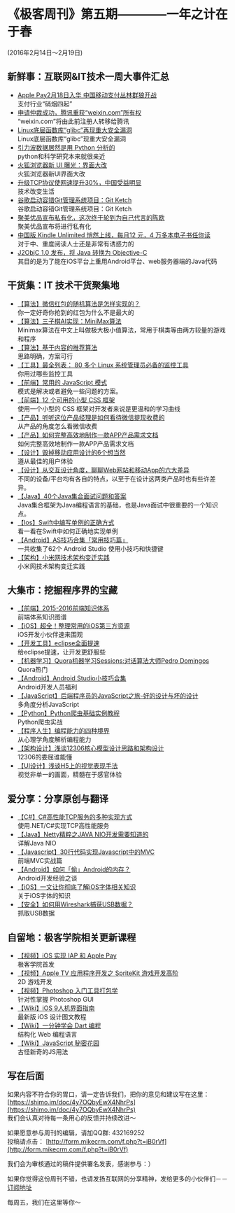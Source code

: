 # 《极客周刊》第五期————一年之计在于春

(2016年2月14日～2月19日)

## 新鲜事：互联网&IT技术一周大事件汇总

- [Apple Pay2月18日入华 中国移动支付丛林群狼开战](http://www.devstore.cn/new/newInfo/17241.html)
<br>支付行业“硝烟四起”
- [申请仲裁成功，腾讯重获“weixin.com”所有权](http://www.oschina.net/news/70743/tencent-get-weixin-com)
<br>“weixin.com”将由此前注册人转移给腾讯
- [Linux底层函数库“glibc”再现重大安全漏洞](http://netsecurity.51cto.com/art/201602/505802.htm 	)
<br>Linux底层函数库“glibc”现重大安全漏洞
- [引力波数据居然是用 Python 分析的 ](http://www.oschina.net/news/70669/gwpy-ligo-analyze-gravitational-waves-data)
<br>python和科学研究本来就很亲近
- [火狐浏览器新 UI 曝光：界面大改](http://www.oschina.net/news/70767/firefox-new-ui)
<br>火狐浏览器新UI界面大改
- [升级TCP协议使网速提升30%，中国受益明显](http://www.oschina.net/news/70217/upgrade-tcp-protocol)
<br>技术改变生活
- [谷歌启动容错Git管理系统项目：Git Ketch](http://www.infoq.com/cn/news/2016/02/google-kick-starts-git-ketch)
<br>谷歌启动容错Git管理系统项目：Git Ketch
- [聚美优品宣布私有化，这次终于轮到为自己代言的陈欧](http://36kr.com/p/5043399.html?ref=head_line_two)
<br>聚美优品宣布将进行私有化
- [中国版 Kindle Unlimited 悄然上线，每月12 元，4 万多本电子书任你读](http://36kr.com/p/5043428.html)
<br>对于中、重度阅读人士还是非常有诱惑力的
- [J2ObjC 1.0 发布，将 Java 转换为 Objective-C](http://www.oschina.net/news/70804/j2objc-1-0-released)
<br>其目的是为了能在iOS平台上重用Android平台、web服务器端的Java代码

## 干货集：IT 技术干货聚集地

- [【算法】微信红包的随机算法是怎样实现的？](https://www.zhihu.com/question/22625187/answer/85530416)
<br>你一定好奇你抢到的红包为什么不是最大的
- [【算法】三子棋AI实现：MiniMax算法](http://miketech.it/minimax-algorithm/?hmsr=toutiao.io&utm_medium=toutiao.io&utm_source=toutiao.io)
<br>Minimax算法在中文上叫做极大极小值算法，常用于棋类等由两方较量的游戏和程序
- [【算法】基于内容的推荐算法](http://www.cybermkd.com./da-shu-ju-ji-yu-nei-rong-de-tui-jian/)
<br>思路明确，方案可行
- [【工具】最全列表： 80 多个 Linux 系统管理员必备的监控工具 ](http://mp.weixin.qq.com/s?__biz=MjM5NjQ2NjUwNQ==&mid=401840953&idx=1&sn=b8faa097db5210cb3c70869e9691c813&scene=0#wechat_redirect)
<br>你用过哪些监控工具
- [【前端】常用的 JavaScript 模式](http://webres.wang/201602-javascript-patterns/)
<br>模式是解决或者避免一些问题的方案。
- [【前端】12 个可用的小型 CSS 框架](http://webres.wang/12-small-css-frameworks-you-can-use/)
<br>使用一个小型的 CSS 框架对开发者来说是更温和的学习曲线
- [【产品】听听这位产品经理是如何看待微信提现收费的](http://www.chanpin100.com/archives/39701)
<br>从产品的角度怎么看微信收费
- [【产品】如何完整高效地制作一款APP产品需求文档](http://www.chanpin100.com/archives/39732)
<br>如何完整高效地制作一款APP产品需求文档
- [【设计】毁掉移动应用设计的6个想当然](http://www.cocoachina.com/design/20160201/15189.html)
<br>遵从最佳的用户体验
- [【设计】从交互设计角度，聊聊Web网站和移动App的六大差异](http://www.uisdc.com/web-and-app-interaction-differences)
<br>不同的设备/平台均有各自的特点，以至于在设计这两类产品时也有些许差异。
- [【Java】40个Java集合面试问题和答案](http://www.sanesee.com/article/40-java-collections-interview-questions-and-answers?hmsr=toutiao.io&utm_medium=toutiao.io&utm_source=toutiao.io)
<br>Java集合框架为Java编程语言的基础，也是Java面试中很重要的一个知识点。
- [【Ios】Swift中编写单例的正确方式](http://www.cocoachina.com/swift/20151207/14584.html)
<br>看一看在Swift中如何正确地实现单例
- [【Android】AS技巧合集「常用技巧篇」 ](http://mp.weixin.qq.com/s?__biz=MzA4NTQwNDcyMA==&mid=402416974&idx=1&sn=a8fd70a65ff3973758e4a7975c361139#rd)
<br>一共收集了62个 Android Studio 使用小技巧和快捷键
- [【架构】小米网技术架构变迁实践](http://toutiao.com/i6249914234113622529/?hmsr=toutiao.io&utm_medium=toutiao.io&utm_source=toutiao.io)
<br>小米网技术架构变迁实践

## 大集市：挖掘程序界的宝藏

- [【前端】2015-2016前端知识体系](http://ouvens.github.io/frontend-resource/2016/01/26/front-end-learning-list.html)
<br>前端体系知识图谱
- [【iOS】超全！整理常用的iOS第三方资源](http://www.cocoachina.com/ios/20160121/14988.html)
<br>iOS开发小伙伴速来围观
- [【开发工具】eclipse全面提速](http://rongmayisheng.com/post/eclipse%E5%85%A8%E9%9D%A2%E6%8F%90%E9%80%9F)
<br>给eclipse提速，让开发更舒服些
- [【机器学习】Quora机器学习Sessions:对话算法大师Pedro Domingos](http://www.almosthuman.cn/2016/02/11/mbk76/)
<br>Quora热门
- [【Android】Android Studio小技巧合集](http://laobie.github.io/android/2016/02/14/android-studio-tips.html)
<br>Android开发人员福利
- [【JavaScript】后端程序员的JavaScript之旅-好的设计与坏的设计](http://lishaopeng.com/2016/01/16/js-good_bad/)
<br>多角度分析JavaScript
- [【Python】Python爬虫基础实例教程](http://www.guolanzhe.com/?p=163)
<br>Python爬虫实战
- [【程序人生】编程能力的四种境界](http://blog.jobbole.com/97322/)
<br>从心理学角度解析编程能力
- [【架构设计】浅谈12306核心模型设计思路和架构设计](http://www.cnblogs.com/netfocus/p/5187241.html#!comments)
<br>12306的委屈谁能懂
- [【UI设计】浅谈H5上的视觉表现手法](http://ued.qq.com/2015/12/15/h5_visual/)
<br>视觉非单一的画面，精髓在于感官体验

## 爱分享：分享原创与翻译

- [【C#】C#高性能TCP服务的多种实现方式](http://www.cnblogs.com/gaochundong/p/csharp_tcp_service_models.html)
<br>使用.NET/C#实现TCP高性能服务
- [【Java】Netty精粹之JAVA NIO开发需要知道的](http://my.oschina.net/andylucc/blog/614295)
<br>详解Java NIO
- [【Javascript】30行代码实现Javascript中的MVC](http://www.cnblogs.com/front-end-ralph/p/5190442.html)
<br>前端MVC实战篇
- [【Android】如何「偷」Android的内存？](http://ragnraok.github.io/tricking-android-memoryfile.html)
<br>Android开发经验之谈
- [【iOS】一文让你彻底了解iOS字体相关知识](http://www.cnblogs.com/dsxniubility/p/4699352.html)
<br>关于iOS字体的知识
- [【安全】如何用Wireshark捕获USB数据？](http://www.freebuf.com/articles/system/96216.html)
<br>抓取USB数据

## 自留地：极客学院相关更新课程

- [【视频】iOS 实现 IAP 和 Apple Pay](http://www.jikexueyuan.com/course/2534.html)
<br>极客学院首发
- [【视频】Apple TV 应用程序开发之 SpriteKit 游戏开发高阶](http://www.jikexueyuan.com/course/2527.html)
<br>2D 游戏开发
- [【视频】Photoshop 入门工具打包学](http://www.jikexueyuan.com/course/2522.html)
<br>针对性掌握 Photoshop GUI
- [【Wiki】iOS 9人机界面指南](http://wiki.jikexueyuan.com/project/ios-9-human-computer-interface-guidelines/)
<br>最新版 iOS 设计图文教程
- [【Wiki】一分钟学会 Dart 编程](http://wiki.jikexueyuan.com/project/learn-dart-in-minutes/)
<br>结构化 Web 编程语言
- [【Wiki】JavaScript 秘密花园](http://wiki.jikexueyuan.com/project/javascript-garden/)
<br>古怪新奇的JS用法

## 写在后面

如果内容不符合你的胃口，请一定告诉我们，把你的意见和建议写在这里： [https://shimo.im/doc/4y7OQbyEwX4NhrPs](https://shimo.im/doc/4y7OQbyEwX4NhrPs)   
我们会认真对待每一条用心的反馈并持续改进～

如果愿意参与周刊的编辑，请加QQ群: 432169252   
投稿请点击： [http://form.mikecrm.com/f.php?t=iB0rVf](http://form.mikecrm.com/f.php?t=iB0rVf)   

我们会为审核通过的稿件提供署名发表，感谢参与：）   

如果你觉得这份周刊不错，也请发扬互联网的分享精神，发给更多的小伙伴们－－[订阅地址](http://list.qq.com/cgi-bin/qf_invite?id=83392b8505dd16951d180f02fe45e724a4f0c455983ca581)

每周五，我们在这里等你～
